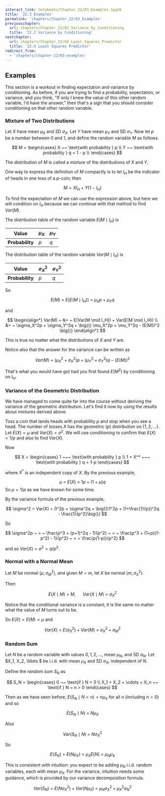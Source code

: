 ```yaml
---
interact_link: notebooks/Chapter_22/03_Examples.ipynb
title: '22.3 Examples'
permalink: 'chapters/Chapter_22/03_Examples'
previouschapter:
  url: chapters/Chapter_22/02_Variance_by_Conditioning
  title: '22.2 Variance by Conditioning'
nextchapter:
  url: chapters/Chapter_22/04_Least_Squares_Predictor
  title: '22.4 Least Squares Predictor'
redirect_from:
  - 'chapters/chapter-22/03-examples'
---
```


## Examples

This section is a workout in finding expectation and variance by conditioning. As before, if you are trying to find a probability, expectation, or variance, and you think, "If only I knew the value of this other random variable, I'd have the answer," then that's a sign that you should consider conditioning on that other random variable.

### Mixture of Two Distributions
Let $X$ have mean $\mu_X$ and SD $\sigma_X$. Let $Y$ have mean $\mu_Y$ and SD $\sigma_Y$. Now let $p$ be a number between 0 and 1, and define the random variable $M$ as follows.

$$
M = 
\begin{cases}
X ~~ \text{with probability } p \\
Y ~~ \text{with probability } q = 1 - p \\
\end{cases}
$$

The distribution of $M$ is called a *mixture* of the distributions of $X$ and $Y$.

One way to express the definition of $M$ compactly is to let $I_H$ be the indicator of heads in one toss of a $p$-coin; then

$$
M = XI_H + Y(1 - I_H)
$$

To find the expectation of $M$ we can use the expression above, but here we will condition on $I_H$ because we can continue with that method to find $Var(M)$. 

The distribution table of the random variable $E(M \mid I_H)$ is

|**Value**| $\mu_X$ | $\mu_Y$|
|---------|---------|--------|
|**Probability**| $p$ | $q$ |

The distribution table of the random variable $Var(M \mid I_H)$ is

|**Value**| $\sigma_X^2$ | $\sigma_Y^2$|
|---------|---------|--------|
|**Probability**| $p$ | $q$ |

So

$$
E(M) ~ = ~ E(E(M \mid I_H)) ~ = ~ \mu_Xp + \mu_Yq
$$

and

$$
\begin{align*}
Var(M) ~ &= ~ E(Var(M \mid I_H)) + Var(E(M \mid I_H)) \\
&= ~ \sigma_X^2p + \sigma_Y^2q + \big{(} \mu_X^2p + \mu_Y^2q - (E(M))^2 \big{)}
\end{align*}
$$

This is true no matter what the distributions of $X$ and $Y$ are.

Notice also that the answer for the variance can be written as

$$
Var(M) ~ = ~ (\mu_X^2 + \sigma_X^2)p + (\mu_Y^2 + \sigma_Y^2)q - (E(M))^2
$$

That's what you would have got had you first found $E(M^2)$ by conditioning on $I_H$.

### Variance of the Geometric Distribution
We have managed to come quite far into the course without deriving the variance of the geometric distribution. Let's find it now by using the results about mixtures derived above.

Toss a coin that lands heads with probability $p$ and stop when you see a head. The number of tosses $X$ has the geometric $(p)$ distribution on $\{ 1, 2, \ldots \}$. Let $E(X) = \mu$ and $Var(X) = \sigma^2$. We will use conditioning to confirm that $E(X) = 1/p$ and also to find $Var(X)$.

Now

$$
X = 
\begin{cases} 
1 ~~~ \text{with probability } p \\
1 + X^* ~~~ \text{with probability } q = 1-p
\end{cases}
$$

where $X^*$ is an independent copy of $X$. By the previous example,

$$
\mu ~ = ~ E(X) ~ = ~ 1p + (1+\mu)q
$$
So $\mu = 1/p$ as we have known for some time.

By the variance formula of the previous example,

$$
\sigma^2 = Var(X) = 0^2p + \sigma^2q + \big{(}1^2p + (1+\frac{1}{p})^2q - \frac{1}{p^2}\big{)}
$$

So

$$
\sigma^2p ~ = ~ \frac{p^3 + (p+1)^2q - 1}{p^2} ~ = ~ \frac{p^3 + (1+p)(1-p^2) - 1}{p^2}
~ = ~ \frac{p(1-p)}{p^2}
$$

and so $Var(X) = \sigma^2 = q/p^2$.

### Normal with a Normal Mean
Let $M$ be normal $(\mu, \sigma_M^2)$, and given $M = m$, let $X$ be normal $(m, \sigma_X^2)$.

Then

$$
E(X \mid M) ~ = ~ M, ~~~~~~ Var(X \mid M) ~ = ~ \sigma_X^2
$$

Notice that the conditional variance is a constant; it is the same no matter what the value of $M$ turns out to be.

So $E(X) = E(M) = \mu$ and 

$$
Var(X) ~ = ~ E(\sigma_X^2) + Var(M) ~ = ~ \sigma_X^2 + \sigma_M^2
$$

### Random Sum
Let $N$ be a random variable with values $0, 1, 2, \ldots$, mean $\mu_N$, and SD $\sigma_N$. Let $X_1, X_2, \ldots $ be i.i.d. with mean $\mu_X$ and SD $\sigma_X$, independent of $N$. 

Define the *random sum* $S_N$ as

$$
S_N = 
\begin{cases}
0 ~~ \text{if } N = 0 \\
X_1 + X_2 + \cdots + X_n ~~ \text{if } N = n > 0
\end{cases}
$$

Then as we have seen before, $E(S_N \mid N = n) = n\mu_X$ for all $n$ (including $n = 0$) and so

$$
E(S_N \mid N) ~ = ~ N\mu_X
$$

Also

$$
Var(S_N \mid N) ~ = ~ N\sigma_X^2
$$

So 

$$
E(S_N) ~ = ~ E(N\mu_X) ~ = ~ \mu_XE(N) ~ = ~ \mu_N\mu_X
$$

This is consistent with intuition: you expect to be adding $\mu_N$ i.i.d. random variables, each with mean $\mu_X$. For the variance, intuition needs some guidance, which is provided by our variance decomposition formula.

$$
Var(S_N) ~ = ~ E(N\sigma_X^2) + Var(N\mu_X) ~ = ~ \mu_N\sigma_X^2 + \mu_X^2\sigma_N^2
$$
